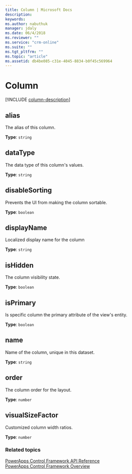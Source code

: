 ```yaml
---
title: Column | Microsoft Docs
description: 
keywords:
ms.author: nabuthuk
manager: jdaly
ms.date: 06/4/2018
ms.reviewer: ""
ms.service: "crm-online"
ms.suite: ""
ms.tgt_pltfrm: ""
ms.topic: "article"
ms.assetid: db4be085-c31e-4045-8834-b0f45c569964
---
```


# Column

[!INCLUDE [column-description](includes/column-description.md)]

## alias

The alias of this column.

**Type**: `string`

## dataType

The data type of this column's values.

**Type**: `string`

## disableSorting

Prevents the UI from making the column sortable.

**Type**: `boolean`<br />

## displayName

Localized display name for the column

**Type**: `string`

## isHidden

The column visibility state.

**Type**: `boolean`<br />

## isPrimary

Is specific column the primary attribute of the view's entity.

**Type**: `boolean`<br />

## name

Name of the column, unique in this dataset.

**Type**: `string`

## order

The column order for the layout.

**Type**: `number`

## visualSizeFactor

Customized column width ratios. 

**Type**: `number`

### Related topics

[PowerApps Control Framework API Reference](index.md)<br />
[PowerApps Control Framework Overview](../powerapps-control-framework-overview.md)

